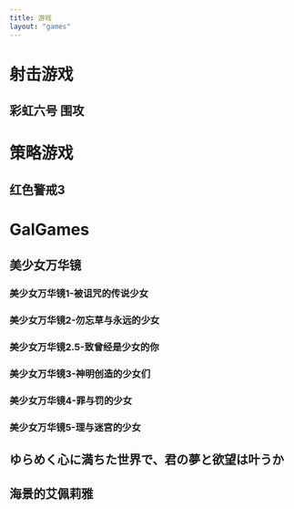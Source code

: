 ```yaml
---
title: 游戏
layout: "games"
---
```


# 射击游戏
## 彩虹六号 围攻

# 策略游戏
## 红色警戒3

# GalGames
## 美少女万华镜
### 美少女万华镜1-被诅咒的传说少女

### 美少女万华镜2-勿忘草与永远的少女

### 美少女万华镜2.5-致曾经是少女的你

### 美少女万华镜3-神明创造的少女们

### 美少女万华镜4-罪与罚的少女

### 美少女万华镜5-理与迷宮的少女

## ゆらめく心に満ちた世界で、君の夢と欲望は叶うか

## 海景的艾佩莉雅
